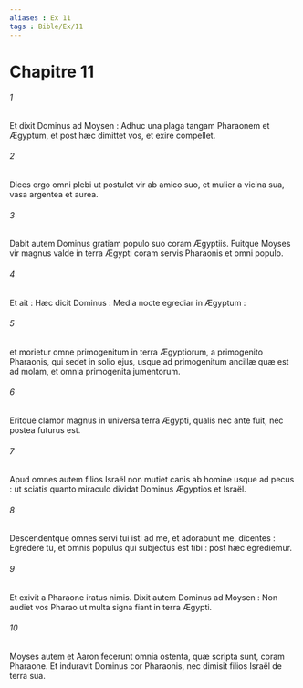 ```yaml
---
aliases : Ex 11
tags : Bible/Ex/11
---
```


# Chapitre 11

###### 1
Et dixit Dominus ad Moysen : Adhuc una plaga tangam Pharaonem et Ægyptum, et post hæc dimittet vos, et exire compellet.
###### 2
Dices ergo omni plebi ut postulet vir ab amico suo, et mulier a vicina sua, vasa argentea et aurea.
###### 3
Dabit autem Dominus gratiam populo suo coram Ægyptiis. Fuitque Moyses vir magnus valde in terra Ægypti coram servis Pharaonis et omni populo.
###### 4
Et ait : Hæc dicit Dominus : Media nocte egrediar in Ægyptum :
###### 5
et morietur omne primogenitum in terra Ægyptiorum, a primogenito Pharaonis, qui sedet in solio ejus, usque ad primogenitum ancillæ quæ est ad molam, et omnia primogenita jumentorum.
###### 6
Eritque clamor magnus in universa terra Ægypti, qualis nec ante fuit, nec postea futurus est.
###### 7
Apud omnes autem filios Israël non mutiet canis ab homine usque ad pecus : ut sciatis quanto miraculo dividat Dominus Ægyptios et Israël.
###### 8
Descendentque omnes servi tui isti ad me, et adorabunt me, dicentes : Egredere tu, et omnis populus qui subjectus est tibi : post hæc egrediemur.
###### 9
Et exivit a Pharaone iratus nimis. Dixit autem Dominus ad Moysen : Non audiet vos Pharao ut multa signa fiant in terra Ægypti.
###### 10
Moyses autem et Aaron fecerunt omnia ostenta, quæ scripta sunt, coram Pharaone. Et induravit Dominus cor Pharaonis, nec dimisit filios Israël de terra sua.
